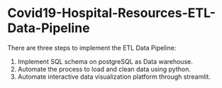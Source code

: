 # Covid19-Hospital-Resources-ETL-Data-Pipeline

There are three steps to implement the ETL Data Pipeline:

1. Implement SQL schema on postgreSQL as Data warehouse.
2. Automate the process to load and clean data using python.
3. Automate interactive data visualization platform through streamlit. 
